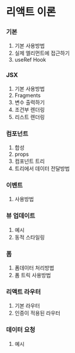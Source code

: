 # 리액트 이론

### 기본
1. 기본 사용방법
2. 실제 엘리먼트에 접근하기
3. useRef Hook

### JSX
1. 기본 사용방법
2. Fragments
3. 변수 출력하기
4. 조건부 렌더링
5. 리스트 렌더링

### 컴포넌트
1. 합성
2. props
3. 컴포넌트 트리
4. 트리에서 데이터 전달방법

### 이벤트
1. 사용방법

### 뷰 업데이트
1. 예시
2. 동적 스타일링

### 폼
1. 폼데이터 처리방법
2. 폼 트릭 사용방법

### 리액트 라우터
1. 기본 라우터
2. 인증이 적용된 라우터

### 데이터 요청
1. 예시
